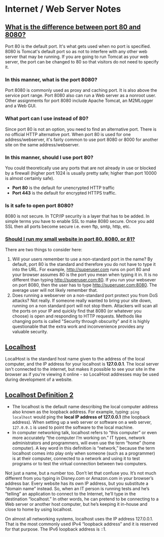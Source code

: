 # Internet / Web Server Notes

## [What is the difference between port 80 and 8080?](https://askinglot.com/what-is-the-difference-between-port-80-and-8080)

Port 80 is the default port. It's what gets used when no port is specified. 8080 is Tomcat's default port so as not to interfere with any other web server that may be running. If you are going to run Tomcat as your web server, the port can be changed to 80 so that visitors do not need to specify it.

### In this manner, what is the port 8080?

Port 8080 is commonly used as proxy and caching port. It is also above the service port range. Port 8080 also can run a Web server as a nonroot user. Other assignments for port 8080 include Apache Tomcat, an M2MLogger and a Web GUI.

### What port can I use instead of 80?

Since port 80 is not an option, you need to find an alternative port. There is no official HTTP alternative port. When port 80 is used for one address/webserver, it's fairly common to use port 8080 or 8000 for another site on the same address/webserver.

### In this manner, should I use port 80?

You could theoretically use any ports that are not already in use or blocked by a firewall (higher port 1024 is usually pretty safe; higher than port 10000 is almost certainly safe).

- **Port 80** is the default for unencrypted HTTP traffic
- **Port 443** is the default for encrypted HTTPS traffic.

### Is it safe to open port 8080?

8080 is not secure. In TCP/IP security is a layer that has to be added. In simple terms you have to enable SSL to make 8080 secure. Once you add SSL then all ports become secure i.e. even ftp, smtp, http, etc.

### [Should I run my small website in port 80, 8080, or 81?](https://superuser.com/questions/720641/should-i-run-my-small-website-in-port-80-8080-or-81)

There are two things to consider here:

1. Will your users remember to use a non-standard port in the name? By default, port 80 is the standard and therefore you do not have to type it into the URL. For example, http://superuser.com runs on port 80 and your browser assumes 80 is the port you mean when typing it in. It is no different than typing http://superuser.com:80. If you run your websever on port 8080, then the user has to type http://superuser.com:8080. The average user will not likely remember that.
2. Does running a webserver on a non-standard port protect you from DoS attacks? Not really. If someone really wanted to bring your site down, running on a non standard port will not stop them. Attackers will scan all the ports on your IP and quickly find that 8080 (or whatever you choose) is open and responding to HTTP requests.
Methods like changing ports is called "Security through obscurity" and it is highly questionable that the extra work and inconvenience provides any valuable security.

## [Localhost](https://sitebulb.com/hints/links/has-link-with-a-url-referencing-localhost-or-127001/#:~:text=LocalHost%20is%20the%20standard%20host,0.1.)

LocalHost is the standard host name given to the address of the local computer, and the IP address for your localhost is **127.0.0.1**. The local server isn't connected to the internet, but makes it possible to see your site in the browser as if you're viewing it online - so LocalHost addresses may be used during development of a website.

## [Localhost Definition 2](https://whatismyipaddress.com/localhost)

- The localhost is the default name describing the local computer address also known as the loopback address. For example, typing: `ping localhost` would ping the **local IP address of 127.0.0.1** (the loopback address). When setting up a web server or software on a web server, `127.0.0.1` is used to point the software to the local machine.
- In computer networking talk, localhost refers to “this computer” or even more accurately “the computer I’m working on.” IT types, network administrators and programmers, will even use the term “home” (home computer). A key word in this definition is “network,” because the term localhost comes into play only when someone (such as a programmer) is at their computer, connected to a network and using it to test programs or to test the virtual connection between two computers.

Not just a name, but a number too. Don’t let that confuse you. It’s not much different from you typing in Disney.com or Amazon.com in your browser’s address bar. Every website has its own IP address, but you substitute a “domain name” instead. So, when an IT person is running tests and he’s “telling” an application to connect to the Internet, he’ll type in the destination “localhost.” In other words, he can pretend to be connecting to a Web server or another host computer, but he’s keeping it in-house and close to home by using localhost.

On almost all networking systems, localhost uses the IP address 127.0.0.1. That is the most commonly used IPv4 “loopback address” and it is reserved for that purpose. The IPv6 loopback address is ::1.
